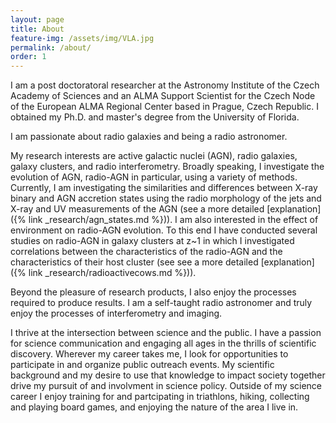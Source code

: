```yaml
---
layout: page
title: About
feature-img: /assets/img/VLA.jpg
permalink: /about/
order: 1
---
```


I am a post doctoratoral researcher at the Astronomy Institute of the Czech Academy of Sciences and an ALMA Support Scientist for the Czech Node of the European ALMA Regional Center based in Prague, Czech Republic. I obtained my Ph.D. and master's degree from the University of Florida. 

I am passionate about radio galaxies and being a radio astronomer. 

My research interests are active galactic nuclei (AGN), radio galaxies, galaxy clusters, and radio interferometry. Broadly speaking, I investigate the evolution of AGN, radio-AGN in particular, using a variety of methods. Currently, I am investigating the similarities and differences between X-ray binary and AGN accretion states using the radio morphology of the jets and X-ray and UV measurements of the AGN (see a more detailed [explanation]({% link _research/agn_states.md %})). I am also interested in the effect of environment on radio-AGN evolution. To this end I have conducted several studies on radio-AGN in galaxy clusters at z\~1 in which I investigated correlations between the characteristics of the radio-AGN and the characteristics of their host cluster (see see a more detailed [explanation]({% link _research/radioactivecows.md %})). 

Beyond the pleasure of research products, I also enjoy the processes required to produce results. I am a self-taught radio astronomer and truly enjoy the processes of interferometry and imaging.

I thrive at the intersection between science and the public. I have a passion for science communication and engaging all ages in the thrills of scientific discovery. Wherever my career takes me, I look for opportunities to participate in and organize public outreach events. My scientific background and my desire to use that knowledge to impact society together drive my pursuit of and involvment in science policy. Outside of my science career I enjoy training for and partcipating in triathlons, hiking, collecting and playing board games, and enjoying the nature of the area I live in.
